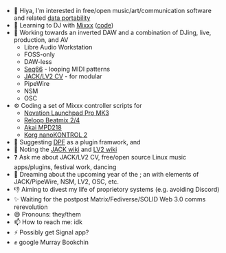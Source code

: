 - 👋 Hiya, I'm interested in free/open music/art/communication software and related [data portability](https://en.wikipedia.org/wiki/Data_portability)
- 🌱 Learning to DJ with [Mixxx](https://mixxx.org) ([code](https://github.com/mixxxdj/mixxx))
- 👣 Working towards an inverted DAW and a combination of DJing, live, production, and AV
    - Libre Audio Workstation
    - FOSS-only
    - DAW-less
    - [Seq66](https://github.com/ahlstromcj/seq66) - looping MIDI patterns
    - [JACK/LV2 CV](https://linuxmusicians.com/viewtopic.php?f=1&t=20701) - for modular 
    - PipeWire 
    - NSM
    - OSC
- ⚙️ Coding a set of Mixxx controller scripts for 
    - [Novation Launchpad Pro MK3](https://github.com/mxmilkiib/mixxx-launchpad-pro-mk3-milkii)
    - [Reloop Beatmix 2/4](https://github.com/mxmilkiib/mixxx-beatmix-2-4-milkii)
    - [Akai MPD218](https://github.com/mxmilkiib/mixxx-akai-mpd218-milkii)
    - [Korg nanoKONTROL 2](https://github.com/mxmilkiib/mixxx-korg-nanokontrol-2-milkii)
- 🤔 Suggesting [DPF](https://github.com/DISTRHO/DPF) as a plugin framwork, and 
- 👯 Noting the [JACK wiki](https://github.com/jackaudio/jackaudio.github.com/wiki) and [LV2 wiki](https://github.com/lv2/lv2/wiki)
- ❓ Ask me about JACK/LV2 CV, free/open source Linux music apps/plugins, festival work, dancing 
- 💭 Dreaming about the upcoming year of the ; an  with elements of JACK/PipeWire, NSM, LV2, OSC, etc.
- 👎 Aiming to divest my life of proprietory systems (e.g. avoiding Discord)
- ✨ Waiting for the postpost Matrix/Fediverse/SOLID Web 3.0 comms rerevolution
- 😄 Pronouns: they/them
- 📫 How to reach me: idk
- ⚡ Possibly get Signal app?
- ✊ google Murray Bookchin
